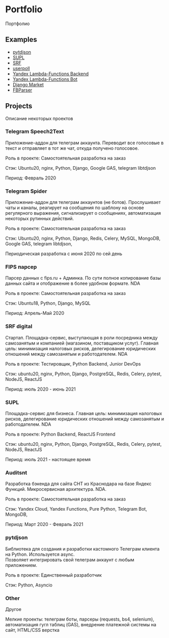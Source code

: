 # Portfolio
Портфолио

## Examples
* [pytdjson](/portfolio/pytdjson)
* [SUPL](/portfolio/SUPL)
* [SRF](/portfolio/SRF)
* [userpoll](/portfolio/userpoll)
* [Yandex Lambda-Functions Backend](/portfolio/YLF-backend)
* [Yandex Lambda-Functions Bot](/portfolio/YLF-bot)
* [Django Market](/portfolio/Django-Market)
* [FBParser](/portfolio/FBParser)


## Projects
Описание некоторых проектов

### Telegram Speech2Text

Приложение-аддон для телеграм аккаунта. Переводит все голосовые в текст и 
отправляет в тот же чат, откуда получено голосовое. 

Роль в проекте: Самостоятельная разработка на заказ

Стэк: Ubuntu20, nginx, Python, Django, Google GAS, telegram libtdjson

Период: Февраль 2020

### Telegram Spider

Приложение-аддон для телеграм аккаунтов (не ботов). Прослушивает чаты и каналы, 
реагирует на сообщения по шаблону на основе регулярного выражения, сигнализирует 
о сообщениях, автоматизация некоторых рутинных действий. 

Роль в проекте: Самостоятельная разработка на заказ

Стэк: Ubuntu20, nginx, Python, Django, Redis, Celery, MySQL, MongoDB, Google GAS, telegram libtdjson, 

Периодическая разработка с июня 2020 по сей день

### FIPS парсер

Парсер данных с fips.ru + Админка. По сути полное копирование базы 
данных сайта и отображение в более удобном формате. 
NDA

Роль в проекте: Самостоятельная разработка на заказ

Стэк: Ubuntu18, Python, Django, MySQL

Период: Апрель-Май 2020

### SRF digital

Стартап. Площадка-сервис, выступающая в роли посредника между 
самозанятым и компанией (магазином, поставщиком услуг). 
Главная цель: минимизация налоговых рисков, делегирование 
юридических отношений между самозанятым и работодателем. NDA

Роль в проекте: Тестировщик, Python Backend, Junior DevOps

Стэк: ubuntu20, nginx, Python, Django, PostgreSQL, Redis, Celery, pytest, NodeJS, ReactJS

Период: июль 2020 - июнь 2021

### SUPL

Площадка-сервис для бизнеса.
Главная цель: минимизация налоговых рисков, делегирование 
юридических отношений между самозанятым и работодателем. NDA

Роль в проекте: Python Backend, ReactJS Frontend

Стэк: ubuntu20, nginx, Python, Django, PostgreSQL, Redis, Celery, pytest, NodeJS, ReactJS

Период: июль 2021 - настоящее время

### Auditsnt

Разработка бэкенда для сайта СНТ из Краснодара на базе 
Яндекс Функций. Микросервисная архитектура. NDA.

Роль в проекте: Самостоятельная разработка на заказ

Стэк: Yandex Cloud, Yandex Functions, Pure Python, Telegram Bot, MongoDB,

Период: Март 2020 - Февраль 2021

### pytdjson

Библиотека для создания и разработки кастомного Телеграм клиента на Python. Используется async.  
Позволяет интегрировать свой телеграм аккаунт с любым приложением.

Роль в проекте: Единственный разработчик

Стэк: Python, Asyncio

### Other
Другое

Мелкие проекты: телеграм боты, парсеры (requests, bs4, selenium), 
автоматизация гугл таблиц (GAS), внедрение платежной системы на сайт, 
HTML/CSS верстка

